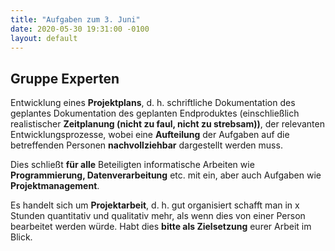```yaml
---
title: "Aufgaben zum 3. Juni"
date: 2020-05-30 19:31:00 -0100
layout: default
---
```


## Gruppe Experten
Entwicklung eines **Projektplans**, d. h. schriftliche Dokumentation des geplantes Dokumentation des geplanten Endproduktes (einschließlich realistischer **Zeitplanung (nicht zu faul, nicht zu strebsam))**, der relevanten Entwicklungsprozesse, wobei eine **Aufteilung** der Aufgaben auf die betreffenden Personen **nachvollziehbar** dargestellt werden muss.

Dies schließt **für alle** Beteiligten informatische Arbeiten wie **Programmierung, Datenverarbeitung** etc. mit ein, aber auch Aufgaben wie **Projektmanagement**.

Es handelt sich um **Projektarbeit**, d. h. gut organisiert schafft man in x Stunden quantitativ und qualitativ mehr, als wenn dies von einer Person bearbeitet werden würde. Habt dies **bitte als Zielsetzung** eurer Arbeit im Blick.
